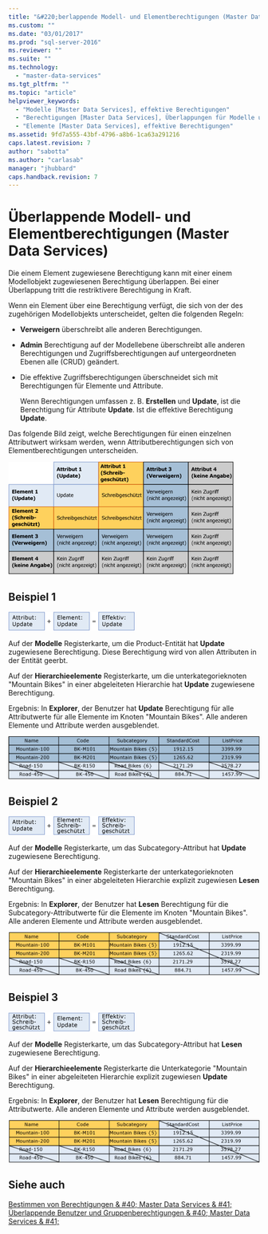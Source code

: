 ```yaml
---
title: "&#220;berlappende Modell- und Elementberechtigungen (Master Data Services) | Microsoft Docs"
ms.custom: ""
ms.date: "03/01/2017"
ms.prod: "sql-server-2016"
ms.reviewer: ""
ms.suite: ""
ms.technology: 
  - "master-data-services"
ms.tgt_pltfrm: ""
ms.topic: "article"
helpviewer_keywords: 
  - "Modelle [Master Data Services], effektive Berechtigungen"
  - "Berechtigungen [Master Data Services], Überlappungen für Modelle und Elemente"
  - "Elemente [Master Data Services], effektive Berechtigungen"
ms.assetid: 9fd7a555-43bf-4796-a8b6-1ca63a291216
caps.latest.revision: 7
author: "sabotta"
ms.author: "carlasab"
manager: "jhubbard"
caps.handback.revision: 7
---
```

# &#220;berlappende Modell- und Elementberechtigungen (Master Data Services)
  Die einem Element zugewiesene Berechtigung kann mit einer einem Modellobjekt zugewiesenen Berechtigung überlappen. Bei einer Überlappung tritt die restriktivere Berechtigung in Kraft.  
  
 Wenn ein Element über eine Berechtigung verfügt, die sich von der des zugehörigen Modellobjekts unterscheidet, gelten die folgenden Regeln:  
  
-   **Verweigern** überschreibt alle anderen Berechtigungen.  
  
-   **Admin** Berechtigung auf der Modellebene überschreibt alle anderen Berechtigungen und Zugriffsberechtigungen auf untergeordneten Ebenen alle (CRUD) geändert.  
  
-   Die effektive Zugriffsberechtigungen überschneidet sich mit Berechtigungen für Elemente und Attribute.  
  
     Wenn Berechtigungen umfassen z. B. **Erstellen** und **Update**, ist die Berechtigung für Attribute **Update**. Ist die effektive Berechtigung **Update**.  
  
 Das folgende Bild zeigt, welche Berechtigungen für einen einzelnen Attributwert wirksam werden, wenn Attributberechtigungen sich von Elementberechtigungen unterscheiden.  
  
 ![mds_conc_security_member_overlap_table](../master-data-services/media/mds-conc-security-member-overlap-table.gif "mds_conc_security_member_overlap_table")  
  
## Beispiel 1  
 ![mds_conc_overlap_model_1](../master-data-services/media/mds-conc-overlap-model-1.gif "mds_conc_overlap_model_1")  
  
 Auf der **Modelle** Registerkarte, um die Product-Entität hat **Update** zugewiesene Berechtigung. Diese Berechtigung wird von allen Attributen in der Entität geerbt.  
  
 Auf der **Hierarchieelemente** Registerkarte, um die unterkategorieknoten "Mountain Bikes" in einer abgeleiteten Hierarchie hat **Update** zugewiesene Berechtigung.  
  
 Ergebnis: In **Explorer**, der Benutzer hat **Update** Berechtigung für alle Attributwerte für alle Elemente im Knoten "Mountain Bikes". Alle anderen Elemente und Attribute werden ausgeblendet.  
  
 ![mds_conc_overlap_model_example_1](../master-data-services/media/mds-conc-overlap-model-example-1.gif "mds_conc_overlap_model_example_1")  
  
## Beispiel 2  
 ![mds_conc_overlap_model_2](../master-data-services/media/mds-conc-overlap-model-2.gif "mds_conc_overlap_model_2")  
  
 Auf der **Modelle** Registerkarte, um das Subcategory-Attribut hat **Update** zugewiesene Berechtigung.  
  
 Auf der **Hierarchieelemente** Registerkarte der unterkategorieknoten "Mountain Bikes" in einer abgeleiteten Hierarchie explizit zugewiesen **Lesen** Berechtigung.  
  
 Ergebnis: In **Explorer**, der Benutzer hat **Lesen** Berechtigung für die Subcategory-Attributwerte für die Elemente im Knoten "Mountain Bikes". Alle anderen Elemente und Attribute werden ausgeblendet.  
  
 ![mds_conc_overlap_model_example_2](../master-data-services/media/mds-conc-overlap-model-example-2.gif "mds_conc_overlap_model_example_2")  
  
## Beispiel 3  
 ![mds_conc_overlap_model_3](../master-data-services/media/mds-conc-overlap-model-3.gif "mds_conc_overlap_model_3")  
  
 Auf der **Modelle** Registerkarte, um das Subcategory-Attribut hat **Lesen** zugewiesene Berechtigung.  
  
 Auf der **Hierarchieelemente** Registerkarte die Unterkategorie "Mountain Bikes" in einer abgeleiteten Hierarchie explizit zugewiesen **Update** Berechtigung.  
  
 Ergebnis: In **Explorer**, der Benutzer hat **Lesen** Berechtigung für die Attributwerte. Alle anderen Elemente und Attribute werden ausgeblendet.  
  
 ![mds_conc_overlap_model_example_2](../master-data-services/media/mds-conc-overlap-model-example-2.gif "mds_conc_overlap_model_example_2")  
  
## Siehe auch  
 [Bestimmen von Berechtigungen & #40; Master Data Services & #41;](../master-data-services/how-permissions-are-determined-master-data-services.md)   
 [Überlappende Benutzer und Gruppenberechtigungen & #40; Master Data Services & #41;](../master-data-services/overlapping-user-and-group-permissions-master-data-services.md)  
  
  